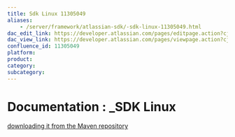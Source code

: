 ```yaml
---
title: Sdk Linux 11305049
aliases:
    - /server/framework/atlassian-sdk/-sdk-linux-11305049.html
dac_edit_link: https://developer.atlassian.com/pages/editpage.action?cjm=wozere&pageId=11305049
dac_view_link: https://developer.atlassian.com/pages/viewpage.action?cjm=wozere&pageId=11305049
confluence_id: 11305049
platform:
product:
category:
subcategory:
---
```

# Documentation : \_SDK Linux

<a href="https://my.atlassian.com/login?destination=https://maven.atlassian.com/public/com/atlassian/amps/atlassian-plugin-sdk/3.11/atlassian-plugin-sdk-3.11.tar.gz&amp;" class="external-link">downloading it from the Maven repository</a>

























